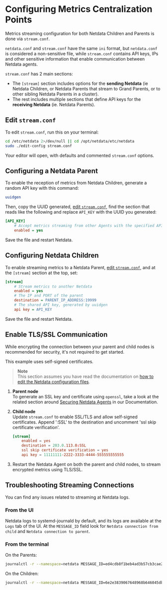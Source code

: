 # Configuring Metrics Centralization Points

Metrics streaming configuration for both Netdata Children and Parents is done via `stream.conf`.

`netdata.conf` and `stream.conf` have the same `ini` format, but `netdata.conf` is considered a non-sensitive file, while `stream.conf` contains API keys, IPs and other sensitive information that enable communication between Netdata agents.

`stream.conf` has 2 main sections:

- The `[stream]` section includes options for the **sending Netdata** (ie Netdata Children, or Netdata Parents that stream to Grand Parents, or to other sibling Netdata Parents in a cluster).
- The rest includes multiple sections that define API keys for the **receiving Netdata** (ie. Netdata Parents).

## Edit `stream.conf`

To edit `stream.conf`, run this on your terminal:

```bash
cd /etc/netdata 2>/dev/null || cd /opt/netdata/etc/netdata
sudo ./edit-config stream.conf
```

Your editor will open, with defaults and commented `stream.conf` options.

## Configuring a Netdata Parent

To enable the reception of metrics from Netdata Children, generate a random API key with this command:

```bash
uuidgen
```

Then, copy the UUID generated, [edit `stream.conf`](#edit-streamconf), find the section that reads like the following and replace `API_KEY` with the UUID you generated:

```ini
[API_KEY]
    # Accept metrics streaming from other Agents with the specified API key
    enabled = yes
```

Save the file and restart Netdata.

## Configuring Netdata Children

To enable streaming metrics to a Netdata Parent, [edit `stream.conf`](#edit-streamconf), and at the `[stream]` section at the top, set:

```ini
[stream]
    # Stream metrics to another Netdata
    enabled = yes
    # The IP and PORT of the parent
    destination = PARENT_IP_ADDRESS:19999
    # The shared API key, generated by uuidgen
    api key = API_KEY
```

Save the file and restart Netdata.

## Enable TLS/SSL Communication

While encrypting the connection between your parent and child nodes is recommended for security, it's not required to get started.

This example uses self-signed certificates.

> **Note**  
> This section assumes you have read the documentation on [how to edit the Netdata configuration files](/docs/netdata-agent/configuration/README.md).  
<!-- here we need link to the section that will contain the restarting instructions -->

1. **Parent node**  
   To generate an SSL key and certificate using `openssl`, take a look at the related section around [Securing Netdata Agents](/src/web/server/README.md#enable-httpstls-support) in our Documentation.

2. **Child node**  
   Update `stream.conf` to enable SSL/TLS and allow self-signed certificates. Append ':SSL' to the destination and uncomment 'ssl skip certificate verification'.

    ```conf
    [stream]
        enabled = yes
        destination = 203.0.113.0:SSL
        ssl skip certificate verification = yes
        api key = 11111111-2222-3333-4444-555555555555
    ```

3. Restart the Netdata Agent on both the parent and child nodes, to stream encrypted metrics using TLS/SSL.

## Troubleshooting Streaming Connections

You can find any issues related to streaming at Netdata logs.

### From the UI

Netdata logs to systemd-journald by default, and its logs are available at the `Logs` tab of the UI. At the `MESSAGE_ID` field look for `Netdata connection from child` and `Netdata connection to parent`.

### From the terminal

On the Parents:

```bash
journalctl -r --namespace=netdata MESSAGE_ID=ed4cdb8f1beb4ad3b57cb3cae2d162fa
```

On the Children:

```bash
journalctl -r --namespace=netdata MESSAGE_ID=6e2e3839067648968b646045dbf28d66
```
